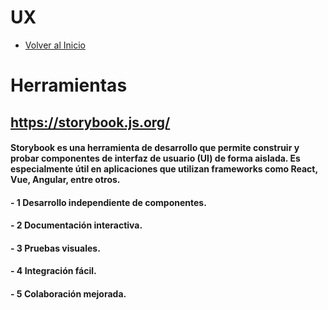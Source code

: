 # UX
- [Volver al Inicio](../README.md)

# Herramientas
## https://storybook.js.org/
#### Storybook es una herramienta de desarrollo que permite construir y probar componentes de interfaz de usuario (UI) de forma aislada. Es especialmente útil en aplicaciones que utilizan frameworks como React, Vue, Angular, entre otros.
#### - 1 Desarrollo independiente de componentes.
#### - 2 Documentación interactiva.
#### - 3 Pruebas visuales.
#### - 4 Integración fácil.
#### - 5 Colaboración mejorada.
